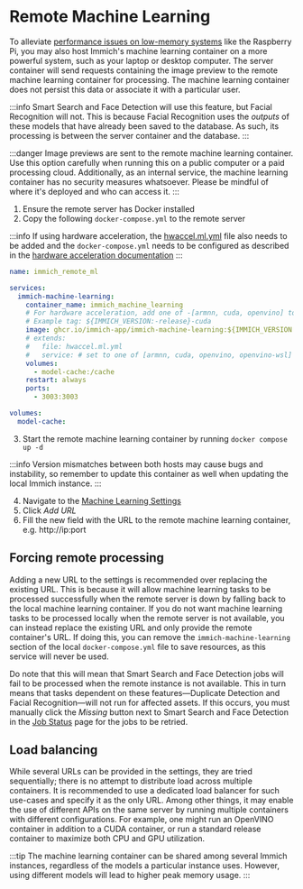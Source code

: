 # Remote Machine Learning

To alleviate [performance issues on low-memory systems](/docs/FAQ.mdx#why-is-immich-slow-on-low-memory-systems-like-the-raspberry-pi) like the Raspberry Pi, you may also host Immich's machine learning container on a more powerful system, such as your laptop or desktop computer. The server container will send requests containing the image preview to the remote machine learning container for processing. The machine learning container does not persist this data or associate it with a particular user.

:::info
Smart Search and Face Detection will use this feature, but Facial Recognition will not. This is because Facial Recognition uses the _outputs_ of these models that have already been saved to the database. As such, its processing is between the server container and the database.
:::

:::danger
Image previews are sent to the remote machine learning container. Use this option carefully when running this on a public computer or a paid processing cloud. Additionally, as an internal service, the machine learning container has no security measures whatsoever. Please be mindful of where it's deployed and who can access it.
:::

1. Ensure the remote server has Docker installed
2. Copy the following `docker-compose.yml` to the remote server

:::info
If using hardware acceleration, the [hwaccel.ml.yml](https://github.com/immich-app/immich/releases/latest/download/hwaccel.ml.yml) file also needs to be added and the `docker-compose.yml` needs to be configured as described in the [hardware acceleration documentation](/docs/features/ml-hardware-acceleration)
:::

```yaml
name: immich_remote_ml

services:
  immich-machine-learning:
    container_name: immich_machine_learning
    # For hardware acceleration, add one of -[armnn, cuda, openvino] to the image tag.
    # Example tag: ${IMMICH_VERSION:-release}-cuda
    image: ghcr.io/immich-app/immich-machine-learning:${IMMICH_VERSION:-release}
    # extends:
    #   file: hwaccel.ml.yml
    #   service: # set to one of [armnn, cuda, openvino, openvino-wsl] for accelerated inference - use the `-wsl` version for WSL2 where applicable
    volumes:
      - model-cache:/cache
    restart: always
    ports:
      - 3003:3003

volumes:
  model-cache:
```

3. Start the remote machine learning container by running `docker compose up -d`

:::info
Version mismatches between both hosts may cause bugs and instability, so remember to update this container as well when updating the local Immich instance.
:::

4. Navigate to the [Machine Learning Settings](https://my.immich.app/admin/system-settings?isOpen=machine-learning)
5. Click _Add URL_
6. Fill the new field with the URL to the remote machine learning container, e.g. http://ip:port

## Forcing remote processing

Adding a new URL to the settings is recommended over replacing the existing URL. This is because it will allow machine learning tasks to be processed successfully when the remote server is down by falling back to the local machine learning container. If you do not want machine learning tasks to be processed locally when the remote server is not available, you can instead replace the existing URL and only provide the remote container's URL. If doing this, you can remove the `immich-machine-learning` section of the local `docker-compose.yml` file to save resources, as this service will never be used.

Do note that this will mean that Smart Search and Face Detection jobs will fail to be processed when the remote instance is not available. This in turn means that tasks dependent on these features—Duplicate Detection and Facial Recognition—will not run for affected assets. If this occurs, you must manually click the _Missing_ button next to Smart Search and Face Detection in the [Job Status](http://my.immich.app/admin/jobs-status) page for the jobs to be retried.

## Load balancing

While several URLs can be provided in the settings, they are tried sequentially; there is no attempt to distribute load across multiple containers. It is recommended to use a dedicated load balancer for such use-cases and specify it as the only URL. Among other things, it may enable the use of different APIs on the same server by running multiple containers with different configurations. For example, one might run an OpenVINO container in addition to a CUDA container, or run a standard release container to maximize both CPU and GPU utilization.

:::tip
The machine learning container can be shared among several Immich instances, regardless of the models a particular instance uses. However, using different models will lead to higher peak memory usage.
:::
